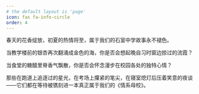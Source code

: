 ```yaml
---
# the default layout is 'page'
icon: fas fa-info-circle
order: 4
---
```


春天的花香绽放，初夏的热情将至，属于我们的石室中学故事永不褪⾊。

当教学楼前的银杏再次翻涌成⾦⾊的海，你是否会想起晚⾃习时窗边掠过的流霞？

当⻝堂的糖醋⾥脊⾹⽓飘散，你是否会怀念漫步在校园各处的独特⼼情？

那些在跑道上追逐过的星光，在考场上攥紧的笔尖，在寝室熄灯后压着笑意的夜谈——它们都在等待被镌刻进⼀本真正属于我们的《情系⺟校》。
